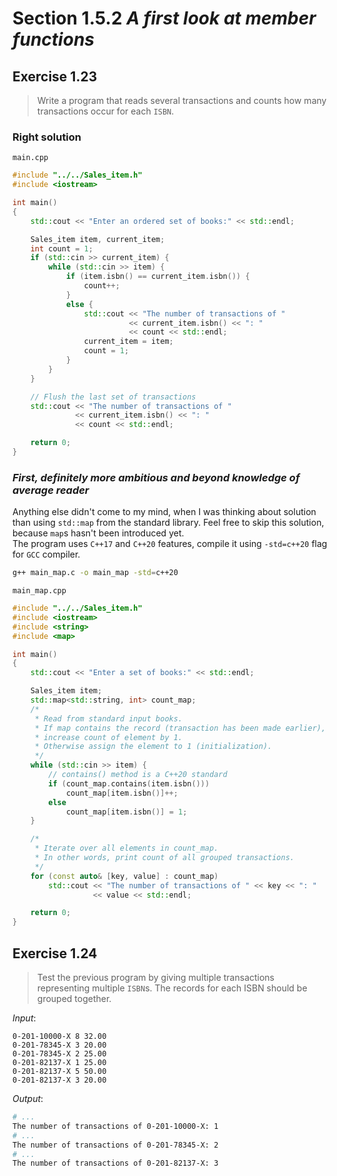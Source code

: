 # Section 1.5.2 _A first look at member functions_

## Exercise 1.23

> Write a program that reads several transactions and counts how many transactions occur for each `ISBN`.

### Right solution

`main.cpp`
```cpp
#include "../../Sales_item.h"
#include <iostream>

int main()
{
    std::cout << "Enter an ordered set of books:" << std::endl;

    Sales_item item, current_item;
    int count = 1;
    if (std::cin >> current_item) {
        while (std::cin >> item) {
            if (item.isbn() == current_item.isbn()) {
                count++;
            }
            else {
                std::cout << "The number of transactions of "
                          << current_item.isbn() << ": "
                          << count << std::endl;
                current_item = item;
                count = 1;
            }
        }
    }

    // Flush the last set of transactions
    std::cout << "The number of transactions of "
              << current_item.isbn() << ": "
              << count << std::endl;

    return 0;
}
```


### _First, definitely more ambitious and beyond knowledge of average reader_

Anything else didn't come to my mind, when I was thinking about solution than using `std::map` from the standard library. Feel free to skip this solution, because `map`s hasn't been introduced yet.  
The program uses `C++17` and `C++20` features, compile it using `-std=c++20` flag for `GCC` compiler.
```bash
g++ main_map.c -o main_map -std=c++20
```

`main_map.cpp`
```cpp
#include "../../Sales_item.h"
#include <iostream>
#include <string>
#include <map>

int main()
{
    std::cout << "Enter a set of books:" << std::endl;

    Sales_item item;
    std::map<std::string, int> count_map;
    /*
     * Read from standard input books.
     * If map contains the record (transaction has been made earlier),
     * increase count of element by 1.
     * Otherwise assign the element to 1 (initialization).
     */
    while (std::cin >> item) {
        // contains() method is a C++20 standard
        if (count_map.contains(item.isbn()))
            count_map[item.isbn()]++;
        else
            count_map[item.isbn()] = 1;
    }

    /*
     * Iterate over all elements in count_map.
     * In other words, print count of all grouped transactions.
     */
    for (const auto& [key, value] : count_map)
        std::cout << "The number of transactions of " << key << ": "
                  << value << std::endl;   

    return 0;
}
```



## Exercise 1.24

> Test the previous program by giving multiple transactions representing multiple `ISBN`s. The records for each ISBN should be grouped together.

_Input_:
```
0-201-10000-X 8 32.00
0-201-78345-X 3 20.00
0-201-78345-X 2 25.00
0-201-82137-X 1 25.00
0-201-82137-X 5 50.00
0-201-82137-X 3 20.00
```

_Output_:
```bash
# ...
The number of transactions of 0-201-10000-X: 1
# ...
The number of transactions of 0-201-78345-X: 2
# ...
The number of transactions of 0-201-82137-X: 3
```


